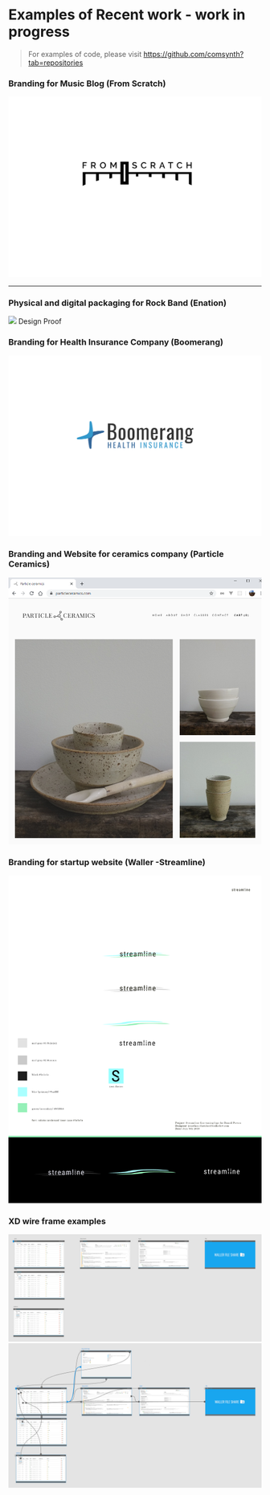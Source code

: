 # Examples of Recent work - work in progress
> For examples of code, please visit https://github.com/comsynth?tab=repositories

### Branding for Music Blog (From Scratch)
![](examples_of_work/fader01.png)
___

### Physical and digital packaging for Rock Band (Enation)
![](examples_of_work/Shock%20EP%20-%20Design%20Proof%20(W139).jpeg)
Design Proof

### Branding for Health Insurance Company (Boomerang)
![](examples_of_work/boomerang_v2.png)

### Branding and Website for ceramics company (Particle Ceramics)
![](examples_of_work/particle%20ceramics%20website.png)


### Branding for startup website (Waller -Streamline)
![](examples_of_work/steamline%20v3.png)

### XD wire frame examples
![](examples_of_work/streamline%20wire.png)
![](examples_of_work/streamline-%20lines.png)


